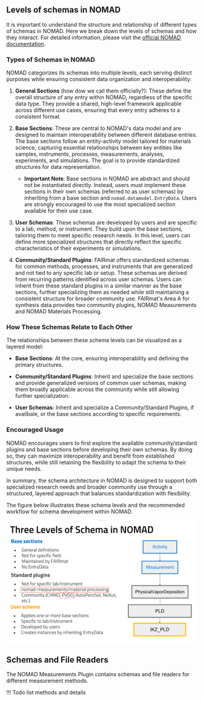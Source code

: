 ## Levels of schemas in NOMAD

It is important to understand the structure and relationship of different types of schemas in NOMAD. Here we break down the levels of schemas and how they interact. For detailed information, please visit the [official NOMAD documentation](https://nomad-lab.eu/prod/v1/staging/docs/explanation/data.html#schema).

### Types of Schemas in NOMAD
  
NOMAD categorizes its schemas into multiple levels, each serving distinct purposes while ensuring consistent data organization and interoperability:  
  
1. **General Sections** (how dow we call them officially?): These define the overall structure of any entry within NOMAD, regardless of the specific data type. They provide a shared, high-level framework applicable across different use cases, ensuring that every entry adheres to a consistent format.  

2. **Base Sections**: These are central to NOMAD's data model and are designed to maintain interoperability between different database entries. The base sections follow an entity-activity model tailored for materials science, capturing essential relationships between key entities like samples, instruments, processes, measurements, analyses, experiments, and simulations. The goal is to provide standardized structures for data representation.


	- **Important Note**: Base sections in NOMAD are abstract and should not be instantiated directly. Instead, users must implement these sections in their own schemas (referred to as user schemas) by inheriting from a base section and `nomad.datamodel.EntryData`. Users are strongly encouraged to use the most specialized section available for their use case.


3. **User Schemas**: These schemas are developed by users and are specific to a lab, method, or instrument. They build upon the base sections, tailoring them to meet specific research needs. In this level, users can define more specialized structures that directly reflect the specific characteristics of their experiments or simulations.
  
4. **Community/Standard Plugins**: FAIRmat offers standardized schemas for common methods, processes, and instruments that are generalized and not tied to any specific lab or setup. These schemas are derived from recurring patterns identified across user schemas. Users can inherit from these standard plugins in a similar manner as the base sections, further specializing them as needed while still maintaining a consistent structure for broader community use. 
FAIRmat's Area A for synthesis data provides two community plugins, NOMAD Measurements and NOMAD Materials Processing.

### How These Schemas Relate to Each Other
  
The relationships between these schema levels can be visualized as a layered model:  

- **Base Sections**: At the core, ensuring interoperability and defining the primary structures.

- **Community/Standard Plugins**: Inherit and specialize the base sections and provide generalized versions of common user schemas, making them broadly applicable across the community while still allowing further specialization.

- **User Schemas**: Inherit and specialize a Community/Standard Plugins, if availbale, or the base sections according to specific requirements.

### Encouraged Usage
  
NOMAD encourages users to first explore the available community/standard plugins and base sections before developing their own schemas. By doing so, they can maximize interoperability and benefit from established structures, while still retaining the flexibility to adapt the schema to their unique needs.  
  
In summary, the schema architecture in NOMAD is designed to support both specialized research needs and broader community use through a structured, layered approach that balances standardization with flexibility.  
  
The figure below illustrates these schema levels and the recommended workflow for schema development within NOMAD.  

![Levels of schema](../assets/levelsschema.png)


## Schemas and File Readers

The NOMAD Measurements Plugin contains schemas and file readers for different measurement methods. 

!!! Todo list methods and details


